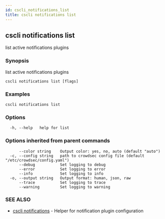 ```yaml
---
id: cscli_notifications_list
title: cscli notifications list
---
```

## cscli notifications list

list active notifications plugins

### Synopsis

list active notifications plugins

```
cscli notifications list [flags]
```

### Examples

```
cscli notifications list
```

### Options

```
  -h, --help   help for list
```

### Options inherited from parent commands

```
      --color string    Output color: yes, no, auto (default "auto")
  -c, --config string   path to crowdsec config file (default "/etc/crowdsec/config.yaml")
      --debug           Set logging to debug
      --error           Set logging to error
      --info            Set logging to info
  -o, --output string   Output format: human, json, raw
      --trace           Set logging to trace
      --warning         Set logging to warning
```

### SEE ALSO

* [cscli notifications](/cscli/cscli_notifications.md)	 - Helper for notification plugin configuration

